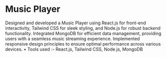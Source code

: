 # Music Player
Designed and developed a Music Player using React.js for front-end interactivity, Tailwind CSS for sleek styling, and Node.js for
robust backend functionality. 
Integrated MongoDB for efficient data management, providing users with a seamless music streaming experience. 
Implemented responsive design principles to ensure optimal performance across various devices. 
• Tools used :- React.js, Tailwind CSS, Node.js, MongoDB
